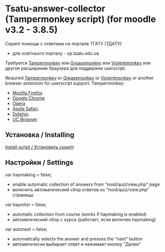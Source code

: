 # Tsatu-answer-collector (Tampermonkey script) (for moodle v3.2 - 3.8.5)
 Скрипт помощи с ответами на портале ТГАТУ (ТДАТУ)
- для освітнього порталу - op.tsatu.edu.ua 

Требуется [Tampermonkey](https://tampermonkey.net/) или [Greasemonkey](https://www.greasespot.net/) или [Violentmonkey](https://violentmonkey.github.io/get-it/) или другое расширение браузера для поддержки userscript.

Required [Tampermonkey](https://tampermonkey.net/) or [Greasemonkey](https://www.greasespot.net/) or [Violentmonkey](https://violentmonkey.github.io/get-it/) or another browser extension for userscript support.
Tampermonkey: 
- [Mozilla Firefox](https://addons.mozilla.org/firefox/addon/tampermonkey/)
- [Google Chrome](https://chrome.google.com/webstore/detail/tampermonkey/dhdgffkkebhmkfjojejmpbldmpobfkfo)
- [Opera](https://addons.opera.com/extensions/details/tampermonkey-beta/)
- [Apple Safari](https://tampermonkey.net/?ext=dhdg&browser=safari).
- [Dolphin](https://tampermonkey.net/?ext=dhdg&browser=dolphin).
- [UC Browser](https://tampermonkey.net/?ext=dhdg&browser=ucweb)

## Установка / Installing
[Install script / Установить скрипт](https://raw.githubusercontent.com/vladgba/Tsatu-answer-collector/master/script.user.js)

## Настройки / Settings
var haymaking = false;
- enable automatic collection of answers from "mod/quiz/view.php" page
- включить автоматический сбор ответов из "mod/quiz/view.php" страницы

var haymlist = false;
- automatic collection from course (works if haymaking is enabled)
- автоматический сбор с курса (работает, если включен haymaking)

var autonext = false;
- automatically selects the answer and presses the "next" button
- автоматически выбирает ответ и нажимает кнопку "Далее"
